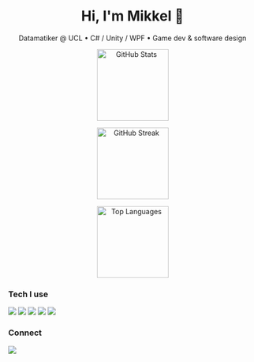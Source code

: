 <!-- Profile header -->
<h1 align="center">Hi, I'm Mikkel 👋</h1>
<p align="center">
  Datamatiker @ UCL • C# / Unity / WPF • Game dev & software design
</p>

<!-- Stats row -->
<div align="center">

  <!-- GitHub Stats -->
  <img
    src="https://github-readme-stats.vercel.app/api?username=MikkelNotAvailable&show_icons=true&theme=transparent&rank_icon=github&include_all_commits=true&count_private=true"
    height="145"
    alt="GitHub Stats"
  />

  <!-- Streak -->
  <img
    src="https://streak-stats.demolab.com?user=MikkelNotAvailable&theme=transparent&hide_longest_streak=true"
    height="145"
    alt="GitHub Streak"
  />

  <!-- Top Languages -->
  <img
    src="https://github-readme-stats.vercel.app/api/top-langs/?username=MikkelNotAvailable&layout=compact&theme=transparent&card_width=320"
    height="145"
    alt="Top Languages"
  />

</div>

<!-- Tech -->
<h3>Tech I use</h3>
<p>
  <img src="https://img.shields.io/badge/C%23-239120?logo=csharp&logoColor=white" />
  <img src="https://img.shields.io/badge/.NET-512BD4?logo=dotnet&logoColor=white" />
  <img src="https://img.shields.io/badge/Unity-000000?logo=unity&logoColor=white" />
  <img src="https://img.shields.io/badge/Visual%20Studio-5C2D91?logo=visualstudio&logoColor=white" />
  <img src="https://img.shields.io/badge/SQL-4479A1?logo=postgresql&logoColor=white" />
</p>

<!-- Links -->
<h3>Connect</h3>
<p>
  <a href="https://linkedin.com/in/mikkel" target="_blank">
    <img src="https://img.shields.io/badge/LinkedIn-0077B5?logo=linkedin&logoColor=white" />
  </a>
</p>
